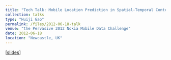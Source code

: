 ```yaml
---
title: "Tech Talk: Mobile Location Prediction in Spatial-Temporal Context"
collection: talks
type: "Huiji Gao"
permalink: /files/2012-06-18-talk
venue: "the Pervasive 2012 Nokia Mobile Data Challenge"
date: 2012-06-18
location: "Newcastle, UK"
---
```


[[slides](https:/nini2yoyo.github.io/huiji-gao/files/NokiaTalk.pdf)]
